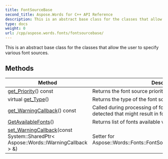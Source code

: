 ```yaml
---
title: FontSourceBase
second_title: Aspose.Words for C++ API Reference
description: This is an abstract base class for the classes that allow the user to specify various font sources. 
type: docs
weight: 0
url: /cpp/aspose.words.fonts/fontsourcebase/
---
```


This is an abstract base class for the classes that allow the user to specify various font sources. 

## Methods

| Method | Description |
| --- | --- |
| [get_Priority](./get_priority/)() const | Returns the font source priority.  |
| virtual [get_Type](./get_type/)() | Returns the type of the font source.  |
| [get_WarningCallback](./get_warningcallback/)() const | Called during processing of font source when an issue is detected that might result in formatting fidelity loss.  |
| [GetAvailableFonts](./getavailablefonts/)() | Returns list of fonts available via this source.  |
| [set_WarningCallback](./set_warningcallback/)(const System::SharedPtr< Aspose::Words::IWarningCallback > &) | Setter for Aspose::Words::Fonts::FontSourceBase::get_WarningCallback.  |
